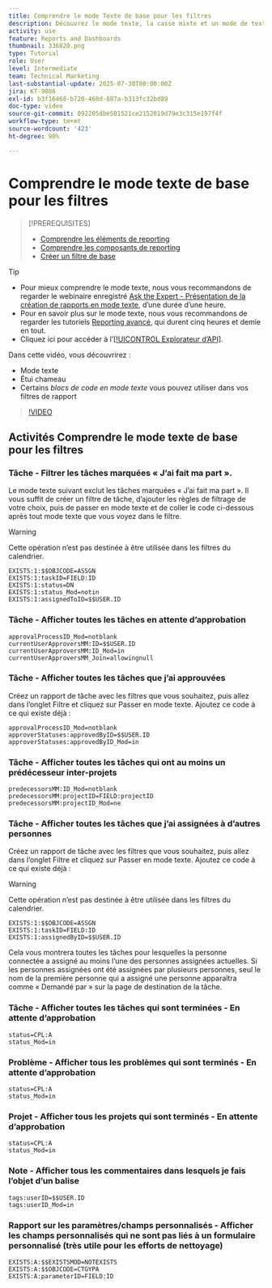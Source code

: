 ```yaml
---
title: Comprendre le mode Texte de base pour les filtres
description: Découvrez le mode texte, la casse mixte et un mode de texte de base que vous pouvez utiliser dans vos filtres de rapport dans Workfront.
activity: use
feature: Reports and Dashboards
thumbnail: 336820.png
type: Tutorial
role: User
level: Intermediate
team: Technical Marketing
last-substantial-update: 2025-07-30T00:00:00Z
jira: KT-9086
exl-id: b3f16468-b720-468d-887a-b313fc32bd89
doc-type: video
source-git-commit: 092205dbe501521ce2152019d79e3c315e197f4f
workflow-type: tm+mt
source-wordcount: '423'
ht-degree: 90%

---
```


# Comprendre le mode texte de base pour les filtres

>[!PREREQUISITES]
>
>* [Comprendre les éléments de reporting](https://experienceleague.adobe.com/docs/workfront-learn/tutorials-workfront/reporting/basic-reporting/reporting-elements.html?lang=fr)
>* [Comprendre les composants de reporting](https://experienceleague.adobe.com/docs/workfront-learn/tutorials-workfront/reporting/basic-reporting/reporting-components.html?lang=fr)
>* [Créer un filtre de base](https://experienceleague.adobe.com/docs/workfront-learn/tutorials-workfront/reporting/intermediate-reporting/basic-text-mode-for-filters.html?lang=fr)


>[!TIP]
>
>* Pour mieux comprendre le mode texte, nous vous recommandons de regarder le webinaire enregistré [Ask the Expert - Présentation de la création de rapports en mode texte](https://experienceleague.adobe.com/docs/workfront-events/events/reporting-and-dashboards/introduction-to-text-mode-reporting.html?lang=fr), d’une durée d’une heure.
>* Pour en savoir plus sur le mode texte, nous vous recommandons de regarder les tutoriels [Reporting avancé](https://experienceleague.adobe.com/docs/workfront-learn/tutorials-workfront/reporting/advanced-reporting/welcome-to-advanced-reporting.html?lang=fr), qui durent cinq heures et demie en tout.
>* Cliquez ici pour accéder à l’[[!UICONTROL Explorateur d’API]](https://developer.adobe.com/workfront/api-explorer/).


Dans cette vidéo, vous découvrirez :

* Mode texte
* Étui chameau
* Certains _blocs de code en mode texte_ vous pouvez utiliser dans vos filtres de rapport

>[!VIDEO](https://video.tv.adobe.com/v/3412685/?quality=12&learn=on&captions=fre_fr)

## Activités Comprendre le mode texte de base pour les filtres


### Tâche - Filtrer les tâches marquées « J’ai fait ma part ».

Le mode texte suivant exclut les tâches marquées « J’ai fait ma part ». Il vous suffit de créer un filtre de tâche, d’ajouter les règles de filtrage de votre choix, puis de passer en mode texte et de coller le code ci-dessous après tout mode texte que vous voyez dans le filtre.


>[!WARNING]
>
> Cette opération n’est pas destinée à être utilisée dans les filtres du calendrier.

```
EXISTS:1:$$OBJCODE=ASSGN  
EXISTS:1:taskID=FIELD:ID  
EXISTS:1:status=DN  
EXISTS:1:status_Mod=notin  
EXISTS:1:assignedToID=$$USER.ID 
```

### Tâche - Afficher toutes les tâches en attente d’approbation

```
approvalProcessID_Mod=notblank
currentUserApproversMM:ID=$$USER.ID
currentUserApproversMM:ID_Mod=in
currentUserApproversMM_Join=allowingnull
```

### Tâche - Afficher toutes les tâches que j’ai approuvées

Créez un rapport de tâche avec les filtres que vous souhaitez, puis allez dans l’onglet Filtre et cliquez sur Passer en mode texte. Ajoutez ce code à ce qui existe déjà :

```
approvalProcessID_Mod=notblank
approverStatuses:approvedByID=$$USER.ID
approverStatuses:approvedByID_Mod=in
```

### Tâche - Afficher toutes les tâches qui ont au moins un prédécesseur inter-projets

```
predecessorsMM:ID_Mod=notblank
predecessorsMM:projectID=FIELD:projectID
predecessorsMM:projectID_Mod=ne
```

### Tâche - Afficher toutes les tâches que j’ai assignées à d’autres personnes

Créez un rapport de tâche avec les filtres que vous souhaitez, puis allez dans l’onglet Filtre et cliquez sur Passer en mode texte. Ajoutez ce code à ce qui existe déjà :

>[!WARNING]
> 
> Cette opération n’est pas destinée à être utilisée dans les filtres du calendrier.

```
EXISTS:1:$$OBJCODE=ASSGN
EXISTS:1:taskID=FIELD:ID
EXISTS:1:assignedByID=$$USER.ID
```

Cela vous montrera toutes les tâches pour lesquelles la personne connectée a assigné au moins l’une des personnes assignées actuelles. Si les personnes assignées ont été assignées par plusieurs personnes, seul le nom de la première personne qui a assigné une personne apparaîtra comme « Demandé par » sur la page de destination de la tâche.

### Tâche - Afficher toutes les tâches qui sont terminées - En attente d’approbation

```
status=CPL:A
status_Mod=in
```


### Problème - Afficher tous les problèmes qui sont terminés - En attente d’approbation

```
status=CPL:A
status_Mod=in
```


### Projet - Afficher tous les projets qui sont terminés - En attente d’approbation

```
status=CPL:A
status_Mod=in
```


### Note - Afficher tous les commentaires dans lesquels je fais l’objet d’un balise

```
tags:userID=$$USER.ID
tags:userID_Mod=in
```


### Rapport sur les paramètres/champs personnalisés - Afficher les champs personnalisés qui ne sont pas liés à un formulaire personnalisé (très utile pour les efforts de nettoyage)

```
EXISTS:A:$$EXISTSMOD=NOTEXISTS
EXISTS:A:$$OBJCODE=CTGYPA
EXISTS:A:parameterID=FIELD:ID
```
